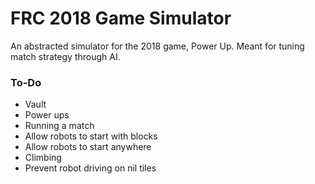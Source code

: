 # FRC 2018 Game Simulator
An abstracted simulator for the 2018 game, Power Up. Meant for tuning match strategy through AI.

### To-Do
- Vault
- Power ups
- Running a match
- Allow robots to start with blocks
- Allow robots to start anywhere
- Climbing
- Prevent robot driving on nil tiles
